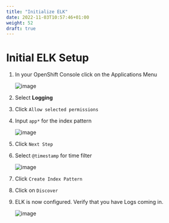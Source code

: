 ```yaml
---
title: "Initialize ELK"
date: 2022-11-03T10:57:46+01:00
weight: 52
draft: true
---
```


# Initial ELK Setup



1. In your OpenShift Console click on the Applications Menu
	
	![image](/cp4waiops-training/pics/14_elk.png)

1. Select **Logging**

1. Click `Allow selected permissions`




1. Input `app*` for the index pattern
	
	![image](/cp4waiops-training/pics/15_elk.png)
	
1. Click `Next Step`

1. Select `@timestamp` for time filter
	
	![image](/cp4waiops-training/pics/16_elk.png)
	
1. Click `Create Index Pattern`

1. Click on `Discover`

1. ELK is now configured. Verify that you have Logs coming in.
	
	![image](/cp4waiops-training/pics/17_elk.png)
	
	

	